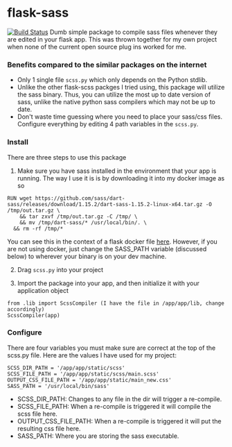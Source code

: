 # flask-sass
[![Build Status](https://travis-ci.org/LoganHenderson/flask-sass.svg?branch=master)](https://travis-ci.org/LoganHenderson/flask-sass)
Dumb simple package to compile sass files whenever they are edited in your flask app. This was thrown together for my own project when none of the current open source plug ins worked for me. 

### Benefits compared to the similar packages on the internet
* Only 1 single file `scss.py` which only depends on the Python stdlib.
* Unlike the other flask-scss packges I tried using, this package will utilize the sass binary. Thus, you can utilize the most up to date version of sass, unlike the native python sass compilers which may not be up to date.
* Don't waste time guessing where you need to place your sass/css files. Configure everything by editing 4 path variables in the `scss.py`.

### Install
There are three steps to use this package
1. Make sure you have sass installed in the environment that your app is running. The way I use it is is by downloading it into my docker image as so
```
RUN wget https://github.com/sass/dart-sass/releases/download/1.15.2/dart-sass-1.15.2-linux-x64.tar.gz -O /tmp/out.tar.gz \
	&& tar zxvf /tmp/out.tar.gz -C /tmp/ \
	&& mv /tmp/dart-sass/* /usr/local/bin/. \
  && rm -rf /tmp/*
```
You can see this in the context of a flask docker file [here](https://github.com/LoganHenderson/flask-scss/blob/master/Dockerfile). However, if you are not using docker, just change the SASS_PATH variable (discussed below) to wherever your binary is on your dev machine.

2. Drag `scss.py` into your project

3. Import the package into your app, and then initialize it with your application object
```
from .lib import ScssCompiler (I have the file in /app/app/lib, change accordingly)
ScssCompiler(app)
```
### Configure
There are four variables you must make sure are correct at the top of the scss.py file. Here are the values I have used for my project:
```
SCSS_DIR_PATH = '/app/app/static/scss'
SCSS_FILE_PATH = '/app/app/static/scss/main.scss'
OUTPUT_CSS_FILE_PATH = '/app/app/static/main_new.css'
SASS_PATH = '/usr/local/bin/sass'
```
* SCSS_DIR_PATH: Changes to any file in the dir will trigger a re-compile.
* SCSS_FILE_PATH: When a re-compile is triggered it will compile the scss file here.
* OUTPUT_CSS_FILE_PATH: When a re-compile is triggered it will put the resulting css file here.
* SASS_PATH: Where you are storing the sass executable.
